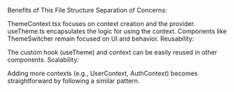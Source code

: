 Benefits of This File Structure
Separation of Concerns:

ThemeContext.tsx focuses on context creation and the provider.
useTheme.ts encapsulates the logic for using the context.
Components like ThemeSwitcher remain focused on UI and behavior.
Reusability:

The custom hook (useTheme) and context can be easily reused in other components.
Scalability:

Adding more contexts (e.g., UserContext, AuthContext) becomes straightforward by following a similar pattern.